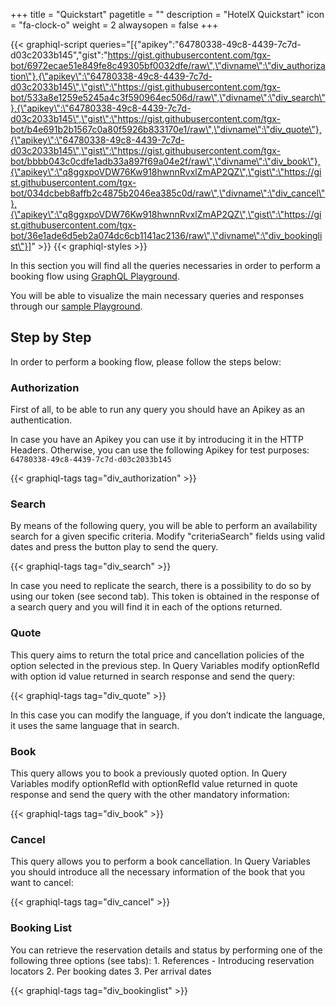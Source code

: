 +++
title = "Quickstart"
pagetitle = ""
description = "HotelX Quickstart"
icon = "fa-clock-o"
weight = 2
alwaysopen = false
+++

{{< graphiql-script queries="[{\"apikey\":\"64780338-49c8-4439-7c7d-d03c2033b145\",\"gist\":\"https://gist.githubusercontent.com/tgx-bot/6972ecae51e849fe8c49305bf0032dfe/raw\",\"divname\":\"div_authorization\"},{\"apikey\":\"64780338-49c8-4439-7c7d-d03c2033b145\",\"gist\":\"https://gist.githubusercontent.com/tgx-bot/533a8e1259e5245a4c3f590964ec506d/raw\",\"divname\":\"div_search\"},{\"apikey\":\"64780338-49c8-4439-7c7d-d03c2033b145\",\"gist\":\"https://gist.githubusercontent.com/tgx-bot/b4e691b2b1567c0a80f5926b833170e1/raw\",\"divname\":\"div_quote\"},{\"apikey\":\"64780338-49c8-4439-7c7d-d03c2033b145\",\"gist\":\"https://gist.githubusercontent.com/tgx-bot/bbbb043c0cdfe1adb33a897f69a04e2f/raw\",\"divname\":\"div_book\"},{\"apikey\":\"q8ggxpoVDW76Kw918hwnnRvxlZmAP2QZ\",\"gist\":\"https://gist.githubusercontent.com/tgx-bot/034dcbeb8affb2c4875b2046ea385c0d/raw\",\"divname\":\"div_cancel\"},{\"apikey\":\"q8ggxpoVDW76Kw918hwnnRvxlZmAP2QZ\",\"gist\":\"https://gist.githubusercontent.com/tgx-bot/36e1ade6d5eb2a074dc6cb1141ac2136/raw\",\"divname\":\"div_bookinglist\"}]" >}}
{{< graphiql-styles >}}

In this section you will find all the queries necessaries in order to perform a booking flow using [GraphQL Playground](https://api.travelgatex.com/).

You will be able to visualize the main necessary queries and responses through our [sample Playground](https://graphqlbin.com/2k65c8).

## Step by Step

In order to perform a booking flow, please follow the steps below:

### Authorization

First of all, to be able to run any query you should have an Apikey as an authentication.

In case you have an Apikey you can use it by introducing it in the HTTP Headers. Otherwise, you can use the following Apikey for test purposes:  
`64780338-49c8-4439-7c7d-d03c2033b145`

{{< graphiql-tags tag="div_authorization" >}}

### Search

By means of the following query, you will be able to perform an availability search for a given specific criteria.
Modify "criteriaSearch" fields using valid dates and press the button play to send the query.

{{< graphiql-tags tag="div_search" >}}


In case you need to replicate the search, there is a possibility to do so by using our token (see second tab). This token is obtained in the response of a search query and you will find it in each of the options returned.

### Quote

This query aims to return the total price and cancellation policies of the option selected in the previous step. In Query Variables modify optionRefId with option id value returned in search response and send the query:

{{< graphiql-tags tag="div_quote" >}}


In this case you can modify the language, if you don’t indicate the language, it uses the same language that in search.

### Book

This query allows you to book a previously quoted option. In Query Variables modify optionRefId with optionRefId value returned in quote response and send the query with the other mandatory information:

<!--<object data="https://graphqlbin.com/1wxWIp" type="text/html" width="100%" height="400px" align="left">
</object>-->
{{< graphiql-tags tag="div_book" >}}


### Cancel

This query allows you to perform a book cancellation. In Query Variables you should introduce all the necessary information of the book that you want to cancel:

<!--<object data="https://graphqlbin.com/68LYhr" type="text/html" width="100%" height="400px" align="left">
</object>-->
{{< graphiql-tags tag="div_cancel" >}}


### Booking List

You can retrieve the reservation details and status by performing one of the following three options (see tabs):
    1. References - Introducing reservation locators
    2. Per booking dates
    3. Per arrival dates

 <!--<object data="https://graphqlbin.com/0RvEU2" type="text/html" width="100%" height="400px" align="left">
</object>-->
{{< graphiql-tags tag="div_bookinglist" >}}
